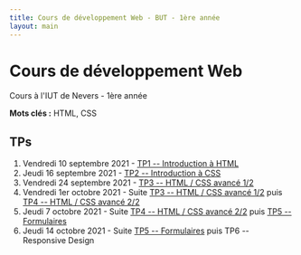 ```yaml
---
title: Cours de développement Web - BUT - 1ère année
layout: main
---
```


# Cours de développement Web
Cours à l'IUT de Nevers - 1ère année

**Mots clés :** HTML, CSS

## TPs

1. Vendredi 10 septembre 2021 - [TP1 -- Introduction à HTML](tp/tp1_html.html)
2. Jeudi 16 septembre 2021 - [TP2 -- Introduction à CSS](tp/tp2_css.html)
2. Vendredi 24 septembre 2021 - [TP3 -- HTML / CSS avancé 1/2](tp/tp3_html_css_avance1.html)
2. Vendredi 1er octobre 2021 - Suite [TP3 -- HTML / CSS avancé 1/2](tp/tp3_html_css_avance1.html) puis [TP4 -- HTML / CSS avancé 2/2](tp/tp4_html_css_avance2.html)
2. Jeudi 7 octobre 2021 - Suite [TP4 -- HTML / CSS avancé 2/2](tp/tp4_html_css_avance2.html) puis [TP5 -- Formulaires](tp/tp5_formulaires.html)
2. Jeudi 14 octobre 2021 - Suite [TP5 -- Formulaires](tp/tp5_formulaires.html) puis  TP6 -- Responsive Design

